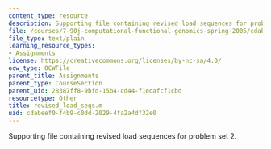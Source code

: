 ```yaml
---
content_type: resource
description: Supporting file containing revised load sequences for problem set 2.
file: /courses/7-90j-computational-functional-genomics-spring-2005/cdabeef0f4b9c0dd20294fa2a4df32e0_revised_load_seqs.m
file_type: text/plain
learning_resource_types:
- Assignments
license: https://creativecommons.org/licenses/by-nc-sa/4.0/
ocw_type: OCWFile
parent_title: Assignments
parent_type: CourseSection
parent_uid: 28387ff8-9bfd-15b4-cd44-f1edafcf1cbd
resourcetype: Other
title: revised_load_seqs.m
uid: cdabeef0-f4b9-c0dd-2029-4fa2a4df32e0
---
```

Supporting file containing revised load sequences for problem set 2.